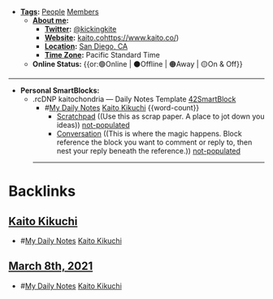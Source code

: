 - **[Tags](<Tags.md>):** [People](<People.md>) [Members](<Members.md>)
    - **[About me](<About me.md>):**
        - **[Twitter](<Twitter.md>):** [@kickingkite](https://twitter.com/kickingkite)
        - **[Website](<Website.md>):** [kaito.co]()https://www.kaito.co/)
        - **[Location](<Location.md>):** [San Diego, CA](<San Diego, CA.md>)
        - **[Time Zone](<Time Zone.md>):** Pacific Standard Time
    - **Online Status:**  {{or:🟢Online | ⚫️Offline | 🟠Away | 🟡On & Off}}
- ---
- **Personal SmartBlocks:**
    - .rcDNP kaitochondria — Daily Notes Template [42SmartBlock](<42SmartBlock.md>)
        - #[My Daily Notes](<My Daily Notes.md>) [Kaito Kikuchi](<Kaito Kikuchi.md>) {{word-count}}
            - [Scratchpad](<Scratchpad.md>) ((Use this as scrap paper. A place to jot down you ideas)) [not-populated](<not-populated.md>)
            - [Conversation](<Conversation.md>) ((This is where the magic happens. Block reference the block you want to comment or reply to, then nest your reply beneath the reference.)) [not-populated](<not-populated.md>)
        - ---

# Backlinks
## [Kaito Kikuchi](<Kaito Kikuchi.md>)
- #[My Daily Notes](<My Daily Notes.md>) [Kaito Kikuchi](<Kaito Kikuchi.md>)

## [March 8th, 2021](<March 8th, 2021.md>)
- #[My Daily Notes](<My Daily Notes.md>) [Kaito Kikuchi](<Kaito Kikuchi.md>)

